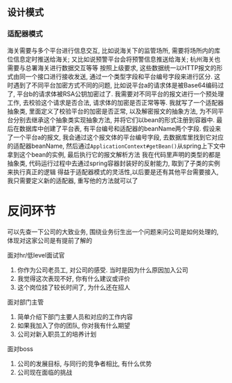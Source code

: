 

## 设计模式

### 适配器模式
海关需要与多个平台进行信息交互, 比如说海关下的监管场所, 需要将场所内的库位信息定时推送给海关; 又比如说预警平台会将预警信息推送给海关; 杭州海关也需要与总署海关进行数据交互等等
按照上级要求, 这些数据统一以HTTP报文的形式由同一个接口进行接收发送, 通过一个类型字段和平台编号字段来进行区分.
这时遇到了不同平台加密方式不同的问题, 比如说平台a的请求体是被Base64编码过了, 平台b的请求体被RSA公钥加密过了. 
我需要对不同平台的报文进行一个预处理工作, 去校验这个请求是否合法, 请求体的加密是否正常等等. 
我就写了一个适配器抽象类, 里面定义了校验平台的加密是否正常, 以及解密报文的抽象方法, 为不同平台分别去继承这个抽象类实现抽象方法, 并将它们以bean的形式注册到容器中. 
最后在数据库中创建了平台表, 有平台编号和适配器的beanName两个字段. 
假设来了一个平台a的报文, 我会通过这个报文体的平台编号字段, 去数据库里找到它对应的适配器beanName, 然后通过`ApplicationContext#getBean()`从spring上下文中拿到这个bean的实例, 最后执行它的报文解析方法
我在代码里声明的类型的都是抽象类, 代码运行过程中去通过spring容器封装好的反射能力, 取到了子类的实例来执行真正的逻辑
得益于适配器模式的灵活性,以后要是还有其他平台需要接入, 我只需要定义新的适配器, 重写他的方法就可以了








# 反问环节



可以先查一下公司的大致业务, 围绕业务衍生出一个问题来问公司是如何处理的, 体现对这家公司是有提前了解的

面对hr/低level面试官

1. 你作为公司老员工, 对公司的感受. 当时是因为什么原因加入公司
2. 我觉得这次表现不好, 你有什么建议或评价
3. 这个岗位挂了较长时间了, 为什么还在招人



面对部门主管

1. 简单介绍下部门主要人员和对应的工作内容
2. 如果我加入了你的团队, 你对我有什么期望
3. 公司对新入职员工的培养计划



面对boss

1. 公司的发展目标, 与同行的竞争者相比, 有什么优势
2. 公司现在面临的挑战





























